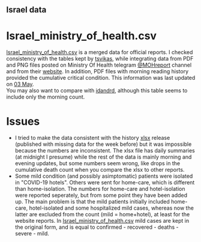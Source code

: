 ## Israel data
# Israel_ministry_of_health.csv
[Israel_ministry_of_health.csv](https://github.com/yuval-harpaz/covid-19_data_analysis/blob/master/data/Israel/Israel_ministry_of_health.csv) is a merged data for official reports. I checked consistency with the tables kept by  [tsvikas](https://github.com/tsvikas/COVID-19-Israel-data/blob/master/daily_reports/total_cases.csv), while integrating data from PDF and PNG files posted on Ministry Of Health telegram [@MOHreport](https://web.telegram.org/#/im?p=@MOHreport) channel and from their [website](https://govextra.gov.il/ministry-of-health/corona/corona-virus/). In addition, PDF files with morning reading history provided the cumulative critical condition. This information was last updated on [03 May](https://github.com/yuval-harpaz/covid-19_data_analysis/blob/master/data/Israel/MOHreport_03_05_2020_time_0900.pdf).<br>
You may also want to compare with [idandrd](https://github.com/idandrd/israel-covid19-data/blob/master/IsraelCOVID19.csv), although this table seems to include only the morning count.<br>
# Issues
* I tried to make the data consistent with the history [xlsx](https://github.com/yuval-harpaz/covid-19_data_analysis/blob/master/data/Israel/covid19-data-israel.xlsx) release (published with missing data for the week before) but it was impossible because the numbers are inconsistent. The xlsx file has daily summaries (at midnight I presume) while the rest of the data is mainly morning and evening updates, but some numbers seem wrong, like drops in the cumulative death count when you compare the xlsx to other reports.<br>
* Some mild condition (and possibly asimptomatic) patients were isolated in "COVID-19 hotels". Others were sent for home-care, which is different than home-isolation. The numbers for home-care and hotel-isolation were reported seperately, but from some point they have been added up. The main problem is that the mild patients initially included home-care, hotel-isolated and some hospitalized mild cases, whereas now the latter are excluded from the count (mild = home+hotel), at least for the website reports. In [Israel_ministry_of_health.csv](https://github.com/yuval-harpaz/covid-19_data_analysis/blob/master/data/Israel/Israel_ministry_of_health.csv) mild cases are kept in the original form, and is equal to confirmed - recovered - deaths - severe - mild.<br>

